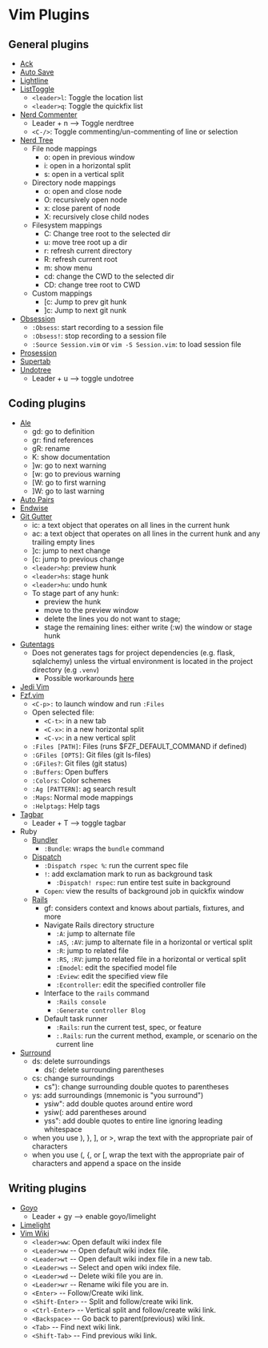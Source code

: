 # Vim Plugins

## General plugins

- [Ack](https://github.com/mileszs/ack.vim)
- [Auto Save](https://github.com/907th/vim-auto-save)
- [Lightline](https://github.com/itchyny/lightline.vim)
- [ListToggle](https://github.com/Valloric/ListToggle)
  - `<leader>l`: Toggle the location list
  - `<leader>q`: Toggle the quickfix list
- [Nerd Commenter](https://github.com/preservim/nerdcommente)
  - Leader + n --> Toggle nerdtree
  - `<C-/>`: Toggle commenting/un-commenting of line or selection
- [Nerd Tree](https://github.com/preservim/nerdtree)
  - File node mappings
    - o: open in previous window
    - i: open in a horizontal split
    - s: open in a vertical split
  - Directory node mappings
    - o: open and close node
    - O: recursively open node
    - x: close parent of node
    - X: recursively close child nodes
  - Filesystem mappings
    - C: Change tree root to the selected dir
    - u: move tree root up a dir
    - r: refresh current directory
    - R: refresh current root
    - m: show menu
    - cd: change the CWD to the selected dir
    - CD: change tree root to CWD
  - Custom mappings
    - [c: Jump to prev git hunk
    - ]c: Jump to next git nunk
- [Obsession](https://github.com/tpope/vim-obsession)
  - `:Obsess`: start recording to a session file
  - `:Obsess!`: stop recording to a session file
  - `:Source Session.vim` or `vim -S Session.vim`: to load session file
- [Prosession](https://github.com/dhruvasagar/vim-prosession)
- [Supertab](https://github.com/ervandew/supertab)
- [Undotree](https://github.com/mbbill/undotree)
  - Leader + u --> toggle undotree

## Coding plugins

- [Ale](https://github.com/dense-analysis/ale)
  - gd: go to definition
  - gr: find references
  - gR: rename
  - K: show documentation
  - ]w: go to next warning
  - [w: go to previous warning
  - [W: go to first warning
  - ]W: go to last warning
- [Auto Pairs](https://github.com/jiangmiao/auto-pairs)
- [Endwise](https://github.com/tpope/vim-endwise)
- [Git Gutter](https://github.com/airblade/vim-gitgutter)
  - ic: a text object that operates on all lines in the current hunk
  - ac: a text object that operates on all lines in the current hunk and any trailing empty lines
  - ]c: jump to next change
  - [c: jump to previous change
  - `<leader>hp`: preview hunk
  - `<leader>hs`: stage hunk
  - `<leader>hu`: undo hunk
  - To stage part of any hunk:
    - preview the hunk
    - move to the preview window
    - delete the lines you do not want to stage;
    - stage the remaining lines: either write (:w) the window or stage hunk
- [Gutentags](https://github.com/ludovicchabant/vim-gutentags)
  - Does not generates tags for project dependencies (e.g. flask, sqlalchemy) unless the virtual
    environment is located in the project directory (e.g `.venv`)
    - Possible workarounds [here](https://github.com/ludovicchabant/vim-gutentags/issues/179)
- [Jedi Vim](https://github.com/davidhalter/jedi-vim)
- [Fzf.vim](https://github.com/junegunn/fzf.vim)
  - `<C-p>:` to launch window and run `:Files`
  - Open selected file:
    - `<C-t>`: in a new tab
    - `<C-x>`: in a new horizontal split
    - `<C-v>`: in a new vertical split
  - `:Files [PATH]`: Files (runs $FZF_DEFAULT_COMMAND if defined)
  - `:GFiles [OPTS]`: Git files (git ls-files)
  - `:GFiles?`: Git files (git status)
  - `:Buffers`: Open buffers
  - `:Colors`: Color schemes
  - `:Ag [PATTERN]`: ag search result
  - `:Maps`: Normal mode mappings
  - `:Helptags`: Help tags
- [Tagbar](https://github.com/preservim/tagbar)
  - Leader + T --> toggle tagbar
- Ruby
  - [Bundler](https://github.com/tpope/vim-bundler)
    - `:Bundle`: wraps the `bundle` command
  - [Dispatch](https://github.com/tpope/vim-dispatch)
    - `:Dispatch rspec %`: run the current spec file
    - `!`: add exclamation mark to run as background task
      - `:Dispatch! rspec`: run entire test suite in background
    - `Copen`: view the results of background job in quickfix window
  - [Rails](https://github.com/tpope/vim-rails)
    - gf: considers context and knows about partials, fixtures, and more
    - Navigate Rails directory structure
      - `:A`: jump to alternate file
      - `:AS`, `:AV`: jump to alternate file in a horizontal or vertical split
      - `:R`: jump to related file
      - `:RS`, `:RV`: jump to related file in a horizontal or vertical split
      - `:Emodel`: edit the specified model file
      - `:Eview`: edit the specified view file
      - `:Econtroller`: edit the specified controller file
    - Interface to the `rails` command
      - `:Rails console`
      - `:Generate controller Blog`
    - Default task runner
      - `:Rails`: run the current test, spec, or feature
      - `:.Rails`: run the current method, example, or scenario on the current line
- [Surround](https://github.com/tpope/vim-surround)
  - ds: delete surroundings
    - ds(: delete surrounding parentheses
  - cs: change surroundings
    - cs"): change surrounding double quotes to parentheses
  - ys: add surroundings (mnemonic is "you surround")
    - ysiw": add double quotes around entire word
    - ysiw(: add parentheses around
    - yss": add double quotes to entire line ignoring leading whitespace
  - when you use ), }, ], or >, wrap the text with the appropriate pair of characters
  - when you use (, {, or \[, wrap the text with the appropriate pair of characters and append
    a space on the inside

## Writing plugins

- [Goyo](https://github.com/junegunn/goyo.vim)
  - Leader + gy --> enable goyo/limelight
- [Limelight](https://github.com/junegunn/limelight.vim)
- [Vim Wiki](https://github.com/vimwiki/vimwiki)
  - `<leader>ww`: Open default wiki index file
  - `<Leader>ww` -- Open default wiki index file.
  - `<Leader>wt` -- Open default wiki index file in a new tab.
  - `<Leader>ws` -- Select and open wiki index file.
  - `<Leader>wd` -- Delete wiki file you are in.
  - `<Leader>wr` -- Rename wiki file you are in.
  - `<Enter>` -- Follow/Create wiki link.
  - `<Shift-Enter>` -- Split and follow/create wiki link.
  - `<Ctrl-Enter>` -- Vertical split and follow/create wiki link.
  - `<Backspace>` -- Go back to parent(previous) wiki link.
  - `<Tab>` -- Find next wiki link.
  - `<Shift-Tab>` -- Find previous wiki link.
